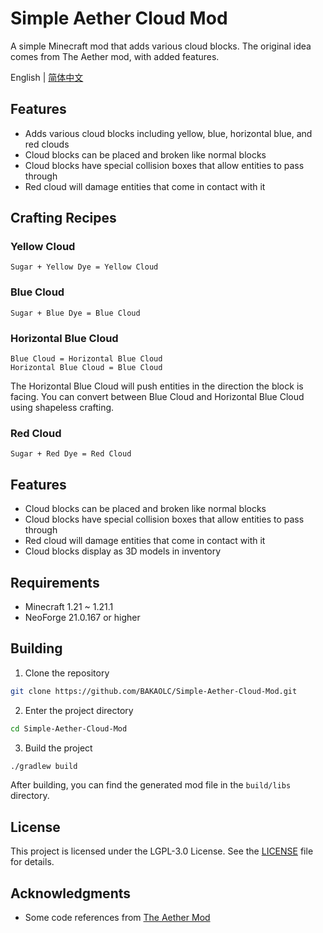 # Simple Aether Cloud Mod

A simple Minecraft mod that adds various cloud blocks. The original idea comes from The Aether mod, with added features.

English | [简体中文](README.md)

## Features

- Adds various cloud blocks including yellow, blue, horizontal blue, and red clouds
- Cloud blocks can be placed and broken like normal blocks
- Cloud blocks have special collision boxes that allow entities to pass through
- Red cloud will damage entities that come in contact with it

## Crafting Recipes

### Yellow Cloud
```
Sugar + Yellow Dye = Yellow Cloud
```

### Blue Cloud
```
Sugar + Blue Dye = Blue Cloud
```

### Horizontal Blue Cloud
```
Blue Cloud = Horizontal Blue Cloud
Horizontal Blue Cloud = Blue Cloud
```

The Horizontal Blue Cloud will push entities in the direction the block is facing. You can convert between Blue Cloud and Horizontal Blue Cloud using shapeless crafting.

### Red Cloud
```
Sugar + Red Dye = Red Cloud
```

## Features

- Cloud blocks can be placed and broken like normal blocks
- Cloud blocks have special collision boxes that allow entities to pass through
- Red cloud will damage entities that come in contact with it
- Cloud blocks display as 3D models in inventory

## Requirements

- Minecraft 1.21 ~ 1.21.1
- NeoForge 21.0.167 or higher

## Building

1. Clone the repository
```bash
git clone https://github.com/BAKAOLC/Simple-Aether-Cloud-Mod.git
```

2. Enter the project directory
```bash
cd Simple-Aether-Cloud-Mod
```

3. Build the project
```bash
./gradlew build
```

After building, you can find the generated mod file in the `build/libs` directory.

## License

This project is licensed under the LGPL-3.0 License. See the [LICENSE](LICENSE) file for details.

## Acknowledgments

- Some code references from [The Aether Mod](https://github.com/The-Aether-Team/The-Aether) 
